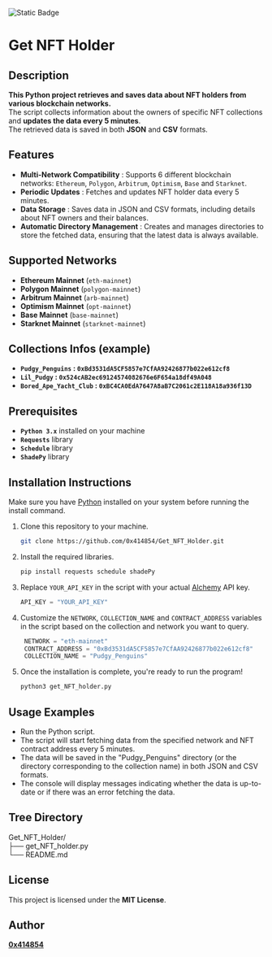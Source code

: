 ![Static Badge](https://img.shields.io/badge/python-%233776ab?logo=python&logoColor=white)

# Get NFT Holder

## **Description**
**This Python project retrieves and saves data about NFT holders from various blockchain networks.**
<br>The script collects information about the owners of specific NFT collections and **updates the data every 5 minutes**.
<br>The retrieved data is saved in both **JSON** and **CSV** formats.



## **Features**
- **Multi-Network Compatibility** : Supports 6 different blockchain networks: `Ethereum`, `Polygon`, `Arbitrum`, `Optimism`, `Base` and `Starknet`.
- **Periodic Updates** : Fetches and updates NFT holder data every 5 minutes.
- **Data Storage** : Saves data in JSON and CSV formats, including details about NFT owners and their balances.
- **Automatic Directory Management** : Creates and manages directories to store the fetched data, ensuring that the latest data is always available.

## **Supported Networks**
- **Ethereum Mainnet** (`eth-mainnet`)
- **Polygon Mainnet** (`polygon-mainnet`)
- **Arbitrum Mainnet** (`arb-mainnet`)
- **Optimism Mainnet** (`opt-mainnet`)
- **Base Mainnet** (`base-mainnet`)
- **Starknet Mainnet** (`starknet-mainnet`)

## **Collections Infos** (example)
- **`Pudgy_Penguins` : `0xBd3531dA5CF5857e7CfAA92426877b022e612cf8`**
- **`Lil_Pudgy` : `0x524cAB2ec69124574082676e6F654a18df49A048`**
- **`Bored_Ape_Yacht_Club` : `0xBC4CA0EdA7647A8aB7C2061c2E118A18a936f13D`**


## **Prerequisites**
- **`Python 3.x`** installed on your machine
- **`Requests`** library
- **`Schedule`** library
- **`ShadePy`** library 

## **Installation Instructions**
Make sure you have [Python](https://www.python.org/downloads/) installed on your system before running the install command.

1. Clone this repository to your machine.

    ```bash
    git clone https://github.com/0x414854/Get_NFT_Holder.git

2. Install the required libraries.

    ```bash
    pip install requests schedule shadePy

3. Replace `YOUR_API_KEY` in the script with your actual [Alchemy](https://www.alchemy.com) API key.

    ```python
    API_KEY = "YOUR_API_KEY"

4. Customize the `NETWORK`, `COLLECTION_NAME` and `CONTRACT_ADDRESS` variables in the script based on the collection and network you want to query.

   ```python
    NETWORK = "eth-mainnet"
    CONTRACT_ADDRESS = "0xBd3531dA5CF5857e7CfAA92426877b022e612cf8"
    COLLECTION_NAME = "Pudgy_Penguins"

5. Once the installation is complete, you're ready to run the program!

   ```bash
   python3 get_NFT_holder.py  

## **Usage Examples**
- Run the Python script.
- The script will start fetching data from the specified network and NFT contract address every 5 minutes.
- The data will be saved in the "Pudgy_Penguins" directory (or the directory corresponding to the collection name) in both JSON and CSV formats.
- The console will display messages indicating whether the data is up-to-date or if there was an error fetching the data.


## Tree Directory

Get_NFT_Holder/
<br>├── get_NFT_holder.py
<br>└── README.md

## **License**
This project is licensed under the **MIT License**.

## **Author**
[**0x414854**](https://github.com/0x414854)
